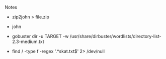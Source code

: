 Notes
 - zip2john > file.zip
 - john

- gobuster dir -u TARGET -w /usr/share/dirbuster/wordlists/directory-list-2.3-medium.txt 
- find / -type f -regex '.*skat\.txt$' 2> /dev/null                       
